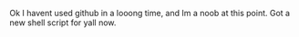 Ok I havent used github in a looong time, and Im a noob at this point. Got a new shell script for yall now. 
